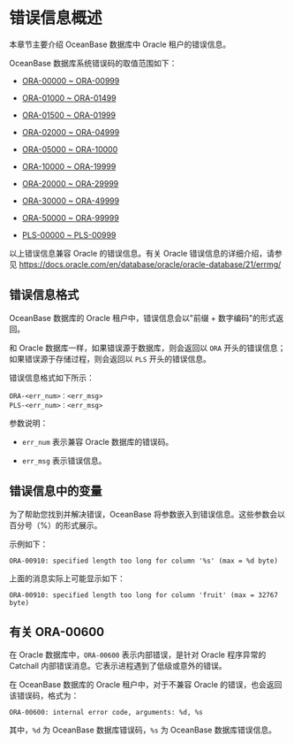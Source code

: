 错误信息概述 
===========================

本章节主要介绍 OceanBase 数据库中 Oracle 租户的错误信息。

OceanBase 数据库系统错误码的取值范围如下：

* [ORA-00000 \~ ORA-00999](/zh-CN/13.reference-oracle-mode/4.error-code/2.ora-00000-to-ora-00999.md)

  

* [ORA-01000 \~ ORA-01499](/zh-CN/13.reference-oracle-mode/4.error-code/3.ora-01000-to-ora-01499.md)

  

* [ORA-01500 \~ ORA-01999](/zh-CN/13.reference-oracle-mode/4.error-code/4.ora-01500-to-ora-01999.md)

  

* [ORA-02000 \~ ORA-04999](/zh-CN/13.reference-oracle-mode/4.error-code/5.ora-02000-to-ora-04999.md)

  

* [ORA-05000 \~ ORA-10000](/zh-CN/13.reference-oracle-mode/4.error-code/6.ora-05000-to-ora-10000.md)

  

* [ORA-10000 \~ ORA-19999](/zh-CN/13.reference-oracle-mode/4.error-code/7.ora-10000-to-ora-19999.md)

  

* [ORA-20000 \~ ORA-29999](/zh-CN/13.reference-oracle-mode/4.error-code/8.ora-20000-to-ora-29999.md)

  

* [ORA-30000 \~ ORA-49999](/zh-CN/13.reference-oracle-mode/4.error-code/9.ora-30000-to-ora-49999.md)

  

* [ORA-50000 \~ ORA-99999](/zh-CN/13.reference-oracle-mode/4.error-code/10.ora-50000-to-ora-99999.md)

  

* [PLS-00000 \~ PLS-00999](/zh-CN/13.reference-oracle-mode/4.error-code/11.pls-00000-to-pls-00999.md)

  




以上错误信息兼容 Oracle 的错误信息。有关 Oracle 错误信息的详细介绍，请参见 https://docs.oracle.com/en/database/oracle/oracle-database/21/errmg/

错误信息格式 
---------------------------

OceanBase 数据库的 Oracle 租户中，错误信息会以"前缀 + 数字编码"的形式返回。

和 Oracle 数据库一样，如果错误源于数据库，则会返回以 `ORA` 开头的错误信息；如果错误源于存储过程，则会返回以 `PLS` 开头的错误信息。

错误信息格式如下所示：

```unknow
ORA-<err_num>：<err_msg>
PLS-<err_num>：<err_msg>
```



参数说明：

* `err_num` 表示兼容 Oracle 数据库的错误码。

  

* `err_msg` 表示错误信息。

  




错误信息中的变量 
-----------------------------

为了帮助您找到并解决错误，OceanBase 将参数嵌入到错误信息。这些参数会以百分号（%）的形式展示。

示例如下：

```unknow
ORA-00910: specified length too long for column '%s' (max = %d byte)
```



上面的消息实际上可能显示如下：

```unknow
ORA-00910: specified length too long for column 'fruit' (max = 32767 byte)
```



有关 ORA-00600 
---------------------------------

在 Oracle 数据库中，`ORA-00600` 表示内部错误，是针对 Oracle 程序异常的 Catchall 内部错误消息。它表示进程遇到了低级或意外的错误。

在 OceanBase 数据库的 Oracle 租户中，对于不兼容 Oracle 的错误，也会返回该错误码，格式为：

```unknow
ORA-00600: internal error code, arguments: %d, %s
```



其中，`%d` 为 OceanBase 数据库错误码，`%s` 为 OceanBase 数据库错误信息。
